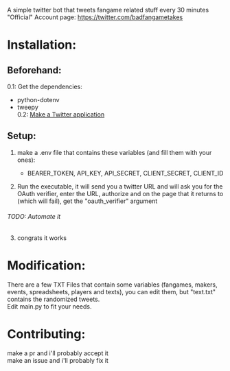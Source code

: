A simple twitter bot that tweets fangame related stuff every 30 minutes\
"Official" Account page: https://twitter.com/badfangametakes

# Installation:
## Beforehand:
0.1: Get the dependencies:
  - python-dotenv
  - tweepy\
0.2: [Make a Twitter application](https://developer.twitter.com/)

## Setup:
1. make a .env file that contains these variables (and fill them with your ones):
   - BEARER_TOKEN, API_KEY, API_SECRET, CLIENT_SECRET, CLIENT_ID

2. Run the executable, it will send you a twitter URL and will ask you for the OAuth verifier, enter the URL, authorize and on the page that it returns to (which will fail), get the "oauth_verifier" argument
###### TODO: Automate it

3. congrats it works

# Modification:
There are a few TXT Files that contain some variables (fangames, makers, events, spreadsheets, players and texts), you can edit them, but "text.txt" contains the randomized tweets.\
Edit main.py to fit your needs.

# Contributing:
make a pr and i'll probably accept it\
make an issue and i'll probably fix it
